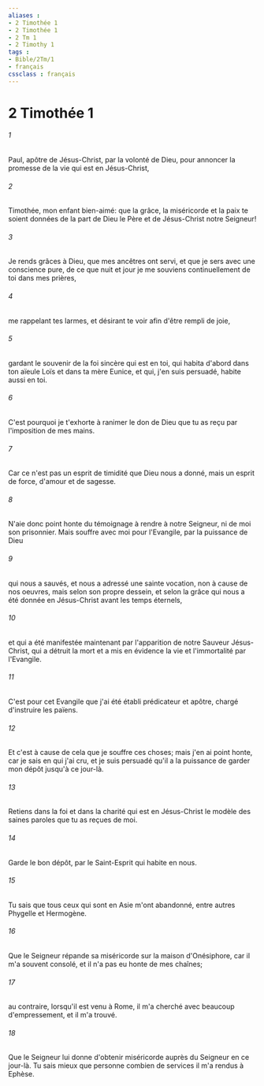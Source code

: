 ```yaml
---
aliases : 
- 2 Timothée 1
- 2 Timothée 1
- 2 Tm 1
- 2 Timothy 1
tags : 
- Bible/2Tm/1
- français
cssclass : français
---
```


# 2 Timothée 1

###### 1
Paul, apôtre de Jésus-Christ, par la volonté de Dieu, pour annoncer la promesse de la vie qui est en Jésus-Christ,
###### 2
Timothée, mon enfant bien-aimé: que la grâce, la miséricorde et la paix te soient données de la part de Dieu le Père et de Jésus-Christ notre Seigneur!
###### 3
Je rends grâces à Dieu, que mes ancêtres ont servi, et que je sers avec une conscience pure, de ce que nuit et jour je me souviens continuellement de toi dans mes prières,
###### 4
me rappelant tes larmes, et désirant te voir afin d'être rempli de joie,
###### 5
gardant le souvenir de la foi sincère qui est en toi, qui habita d'abord dans ton aïeule Loïs et dans ta mère Eunice, et qui, j'en suis persuadé, habite aussi en toi.
###### 6
C'est pourquoi je t'exhorte à ranimer le don de Dieu que tu as reçu par l'imposition de mes mains.
###### 7
Car ce n'est pas un esprit de timidité que Dieu nous a donné, mais un esprit de force, d'amour et de sagesse.
###### 8
N'aie donc point honte du témoignage à rendre à notre Seigneur, ni de moi son prisonnier. Mais souffre avec moi pour l'Evangile, par la puissance de Dieu
###### 9
qui nous a sauvés, et nous a adressé une sainte vocation, non à cause de nos oeuvres, mais selon son propre dessein, et selon la grâce qui nous a été donnée en Jésus-Christ avant les temps éternels,
###### 10
et qui a été manifestée maintenant par l'apparition de notre Sauveur Jésus-Christ, qui a détruit la mort et a mis en évidence la vie et l'immortalité par l'Evangile.
###### 11
C'est pour cet Evangile que j'ai été établi prédicateur et apôtre, chargé d'instruire les païens.
###### 12
Et c'est à cause de cela que je souffre ces choses; mais j'en ai point honte, car je sais en qui j'ai cru, et je suis persuadé qu'il a la puissance de garder mon dépôt jusqu'à ce jour-là.
###### 13
Retiens dans la foi et dans la charité qui est en Jésus-Christ le modèle des saines paroles que tu as reçues de moi.
###### 14
Garde le bon dépôt, par le Saint-Esprit qui habite en nous.
###### 15
Tu sais que tous ceux qui sont en Asie m'ont abandonné, entre autres Phygelle et Hermogène.
###### 16
Que le Seigneur répande sa miséricorde sur la maison d'Onésiphore, car il m'a souvent consolé, et il n'a pas eu honte de mes chaînes;
###### 17
au contraire, lorsqu'il est venu à Rome, il m'a cherché avec beaucoup d'empressement, et il m'a trouvé.
###### 18
Que le Seigneur lui donne d'obtenir miséricorde auprès du Seigneur en ce jour-là. Tu sais mieux que personne combien de services il m'a rendus à Ephèse.
